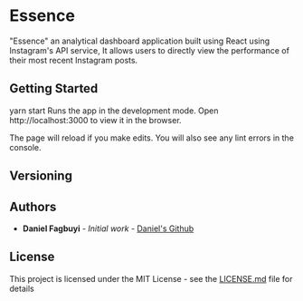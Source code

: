 # Essence

"Essence"  an analytical dashboard application built using React using Instagram's API service, It allows users to directly view the performance of their most recent Instagram posts.

## Getting Started

yarn start
Runs the app in the development mode.
Open http://localhost:3000 to view it in the browser.

The page will reload if you make edits.
You will also see any lint errors in the console.

## Versioning


## Authors

* **Daniel Fagbuyi** - *Initial work* - [Daniel's Github](https://github.com/lions-dan)


## License

This project is licensed under the MIT License - see the [LICENSE.md](LICENSE.md) file for details



